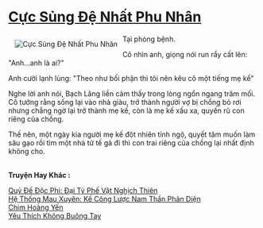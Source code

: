 <a href="https://utruyen.com/truyen/cuc-sung-de-nhat-phu-nhan/17408/" title="Cực Sủng Đệ Nhất Phu Nhân"><h1>Cực Sủng Đệ Nhất Phu Nhân</h1></a><div style="display:table"><img align="right" style="float: left; padding: 10px;" src="https://utruyen.com/images/story/200x260/cuc-sung-de-nhat-phu-nhan.jpg" alt="Cực Sủng Đệ Nhất Phu Nhân">Tại phòng bệnh.<p></p>Cô nhìn anh, giọng nói run rẩy cất lên: "Anh...anh là ai?"<p></p>Anh cười lạnh lùng: "Theo như bối phận thì tôi nên kêu cô một tiếng mẹ kế"<p></p>Nghe lời anh nói, Bạch Lăng liền cảm thấy trong lòng ngổn ngang trăm mối. Cô tưởng rằng sống lại vào nhà giàu, trở thành người vợ bị chồng bỏ rơi nhưng chẳng ngờ lại trở thành mẹ kế, còn là mẹ kế xấu xa, quyến rũ con riêng của chồng.<p></p>Thế nên, một ngày kia người mẹ kế đột nhiên tỉnh ngộ, quyết tâm muốn làm sâu gạo rồi tìm một nhà tử tế gả đi thì con trai riêng của chồng lại nhất định không cho.</div><p><br><b>Truyện Hay Khác :</b></p><a href="https://utruyen.com/truyen/quy-de-doc-phi-dai-ty-phe-vat-nghich-thien/17407/" alt="Quỷ Đế Độc Phi: Đại Tỷ Phế Vật Nghịch Thiên">Quỷ Đế Độc Phi: Đại Tỷ Phế Vật Nghịch Thiên</a><br/><a href="https://github.com/quanluxury/ngontinhhot/tree/master/truyenhay/16154/" alt="Hệ Thống Mau Xuyên: Kế Công Lược Nam Thần Phản Diện">Hệ Thống Mau Xuyên: Kế Công Lược Nam Thần Phản Diện</a><br/><a href="https://github.com/quanluxury/ngontinhhot/tree/master/truyenhay/17177/" alt="Chim Hoàng Yến">Chim Hoàng Yến</a><br/><a href="https://github.com/quanluxury/ngontinhhot/tree/master/truyenhay/19280/" alt="Yêu Thích Không Buông Tay">Yêu Thích Không Buông Tay</a><br/>